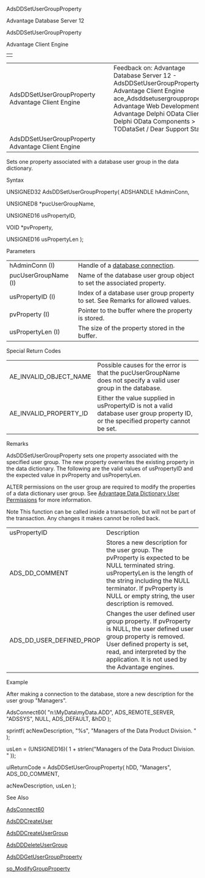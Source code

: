 AdsDDSetUserGroupProperty




Advantage Database Server 12  

AdsDDSetUserGroupProperty

Advantage Client Engine

|  |
| --- |
|  |

|  |  |  |  |  |
| --- | --- | --- | --- | --- |
| AdsDDSetUserGroupProperty  Advantage Client Engine |  |  | Feedback on: Advantage Database Server 12 - AdsDDSetUserGroupProperty Advantage Client Engine ace\_Adsddsetusergroupproperty Advantage Web Development > Advantage Delphi OData Client > Delphi OData Components > TODataSet / Dear Support Staff, |  |
| AdsDDSetUserGroupProperty  Advantage Client Engine |  |  |  |  |

Sets one property associated with a database user group in the data dictionary.

Syntax

UNSIGNED32 AdsDDSetUserGroupProperty( ADSHANDLE hAdminConn,

UNSIGNED8 \*pucUserGroupName,

UNSIGNED16 usPropertyID,

VOID \*pvProperty,

UNSIGNED16 usPropertyLen );

Parameters

|  |  |
| --- | --- |
| hAdminConn (I) | Handle of a [database connection](javascript:hhpopuplink.TextPopup(popid_465551922,FontFace,-1,-1,-1,-1)). |
| pucUserGroupName (I) | Name of the database user group object to set the associated property. |
| usPropertyID (I) | Index of a database user group property to set. See Remarks for allowed values. |
| pvProperty (I) | Pointer to the buffer where the property is stored. |
| usPropertyLen (I) | The size of the property stored in the buffer. |

Special Return Codes

|  |  |
| --- | --- |
| AE\_INVALID\_OBJECT\_NAME | Possible causes for the error is that the pucUserGroupName does not specify a valid user group in the database. |
| AE\_INVALID\_PROPERTY\_ID | Either the value supplied in usPropertyID is not a valid database user group property ID, or the specified property cannot be set. |

Remarks

AdsDDSetUserGroupProperty sets one property associated with the specified user group. The new property overwrites the existing property in the data dictionary. The following are the valid values of usPropertyID and the expected value in pvProperty and usPropertyLen.

ALTER permissions on the user group are required to modify the properties of a data dictionary user group. See [Advantage Data Dictionary User Permissions](master_advantage_data_dictionary_user_permissions.htm) for more information.

Note This function can be called inside a transaction, but will not be part of the transaction. Any changes it makes cannot be rolled back.

|  |  |
| --- | --- |
| usPropertyID | Description |
| ADS\_DD\_COMMENT | Stores a new description for the user group. The pvProperty is expected to be NULL terminated string. usPropertyLen is the length of the string including the NULL terminator. If pvProperty is NULL or empty string, the user description is removed. |
| ADS\_DD\_USER\_DEFINED\_PROP | Changes the user defined user group property. If pvProperty is NULL, the user defined user group property is removed. User defined property is set, read, and interpreted by the application. It is not used by the Advantage engines. |

Example

After making a connection to the database, store a new description for the user group "Managers".

AdsConnect60( "n:\\MyData\\myData.ADD", ADS\_REMOTE\_SERVER, "ADSSYS", NULL, ADS\_DEFAULT, &hDD );

sprintf( acNewDescription, "%s", "Managers of the Data Product Division. " );

usLen = (UNSIGNED16)( 1 + strlen("Managers of the Data Product Division. " ));

ulReturnCode = AdsDDSetUserGroupProperty( hDD, "Managers", ADS\_DD\_COMMENT,

acNewDescription, usLen );

See Also

[AdsConnect60](ace_adsconnect60.htm)

[AdsDDCreateUser](ace_adsddcreateuser.htm)

[AdsDDCreateUserGroup](ace_adsddcreateusergroup.htm)

[AdsDDDeleteUserGroup](ace_adsdddeleteusergroup.htm)

[AdsDDGetUserGroupProperty](ace_adsddgetusergroupproperty.htm)

[sp\_ModifyGroupProperty](master_sp_modifygroupproperty.htm)